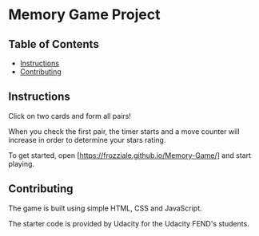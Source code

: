 # Memory Game Project

## Table of Contents

* [Instructions](#instructions)
* [Contributing](#contributing)

## Instructions

Click on two cards and form all pairs!

When you check the first pair, the timer starts and a move counter will increase in order to determine your stars rating.

To get started, open [https://frozziale.github.io/Memory-Game/] and start playing.

## Contributing

The game is built using simple HTML, CSS and JavaScript.

The starter code is provided by Udacity for the Udacity FEND's students.